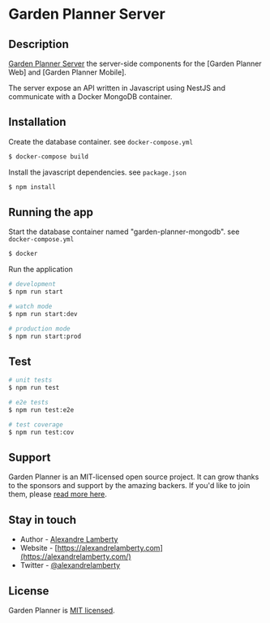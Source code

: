 # Garden Planner Server

## Description

[Garden Planner Server](https://github.com/alexandrelamberty/garden-planner-backend) the server-side components for the [Garden Planner Web] and [Garden Planner Mobile].

The server expose an API written in Javascript using NestJS and communicate with a Docker MongoDB container.

## Installation

Create the database container. see `docker-compose.yml`
```bash
$ docker-compose build
```

Install the javascript dependencies. see `package.json`
```bash
$ npm install
```

## Running the app

Start the database container named "garden-planner-mongodb". see `docker-compose.yml`
```bash
$ docker 
```

Run the application

```bash
# development
$ npm run start

# watch mode
$ npm run start:dev

# production mode
$ npm run start:prod
```

## Test

```bash
# unit tests
$ npm run test

# e2e tests
$ npm run test:e2e

# test coverage
$ npm run test:cov
```

## Support

Garden Planner is an MIT-licensed open source project. It can grow thanks to the sponsors and support by the amazing backers. If you'd like to join them, please [read more here](https://github.com/alexandrelamberty/garden-planner-backend/blob/master/SUPPORT.md).

## Stay in touch

- Author - [Alexandre Lamberty](mailto:mail@alexandrelamberty.com?subject=[GitHub]%20Garden%20Planner%20Backend)
- Website - [https://alexandrelamberty.com](https://alexandrelamberty.com/)
- Twitter - [@alexandrelamberty](https://twitter.com/alexandrelamberty)

## License

Garden Planner is [MIT licensed](LICENSE).
